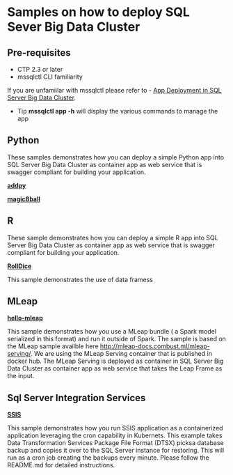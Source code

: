 # Samples on how to deploy SQL Sever Big Data Cluster

## Pre-requisites
* CTP 2.3 or later
* mssqlctl CLI familiarity

If you are unfamiilar with mssqlctl please refer to - [App Deployment in SQL Server Big Data Cluster](https://docs.microsoft.com/en-us/sql/big-data-cluster/big-data-cluster-create-apps?view=sqlallproducts-allversions). 

* Tip 
**mssqlctl app -h** will display the various commands to manage the app


## Python 
These samples demonstrates how you can deploy a simple Python app into SQL Server Big Data Cluster as container app as web service that is swagger compliant for building your application.


__[addpy](addpy/)__

__[magic8ball](magic8ball/)__


## R 
These sample demonstrates how you can deploy a simple R app into SQL Server Big Data Cluster as container app as web service that is swagger compliant for building your application. 

__[RollDice](RollDice/)__

This sample demonstrates the use of data framess

## MLeap 
__[hello-mleap](hello-mleap/)__

This sample demonstrates how you use a MLeap bundle ( a Spark model serialized in this format) and run it outside of Spark. The sample is based on the MLeap sample availble here http://mleap-docs.combust.ml/mleap-serving/. We are using the MLeap Serving container that is published in docker hub. The MLeap Serving is deployed as container in SQL Server Big Data Cluster as container app as web service that takes the Leap Frame as the input.  


## Sql Server Integration Services 
__[SSIS](SSIS/)__

This sample demonstrates how you run SSIS application as a containerized application leveraging the cron capability in Kubernets. This example takes Data Transformation Services Package File Format (DTSX) picksa database backup and copies it over to the SQL Server instance for restoring. This will run as a cron job creating the backups every minute. Please follow the README.md for detailed instructions. 
